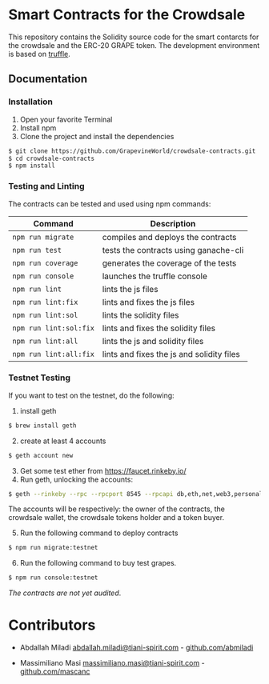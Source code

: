 # Smart Contracts for the Crowdsale

This repository contains the Solidity source code for the smart contarcts for the crowdsale and the ERC-20 GRAPE token. 
The development environment is based on [truffle].

## Documentation 

### Installation 
1. Open your favorite Terminal 
2. Install npm
3. Clone the project and install the dependencies
```sh
$ git clone https://github.com/GrapevineWorld/crowdsale-contracts.git
$ cd crowdsale-contracts
$ npm install
```

### Testing and Linting
The contracts can be tested and used using npm commands:

| Command | Description |
| ------ | ------ |
| ``` npm run migrate ``` | compiles and deploys the contracts |
| ``` npm run test ``` | tests the contracts using ganache-cli |
| ``` npm run coverage ``` | generates the coverage of the tests |
| ``` npm run console ``` | launches the truffle console |
| ``` npm run lint ``` | lints the js files |
| ``` npm run lint:fix ``` | lints and fixes the js files  |
| ``` npm run lint:sol ``` | lints the solidity files |
| ``` npm run lint:sol:fix ``` | lints and fixes the solidity files |
| ``` npm run lint:all ``` | lints the js and solidity files |
| ``` npm run lint:all:fix ``` | lints and fixes the js and solidity files |

### Testnet Testing
If you want to test on the testnet, do the following:
1. install geth
```sh
$ brew install geth
```
2. create at least 4 accounts 
```sh
$ geth account new
```
3. Get some test ether from https://faucet.rinkeby.io/
4. Run geth, unlocking the accounts:
```sh
$ geth --rinkeby --rpc --rpcport 8545 --rpcapi db,eth,net,web3,personal --unlock="0,1,2,3"
```
The accounts will be respectively: the owner of the contracts, the crowdsale wallet, the crowdsale tokens holder and a token buyer.

5. Run the following command to deploy contracts
```sh
$ npm run migrate:testnet
```

6. Run the following command to buy test grapes.
```sh
$ npm run console:testnet
```

*The contracts are not yet audited*. 

# Contributors

* Abdallah Miladi <abdallah.miladi@tiani-spirit.com> - [github.com/abmiladi](http://github.com/abmiladi)
* Massimiliano Masi <massimiliano.masi@tiani-spirit.com> - [github.com/mascanc](http://github.com/mascanc)


   [truffle]: <http://truffleframework.com/>
